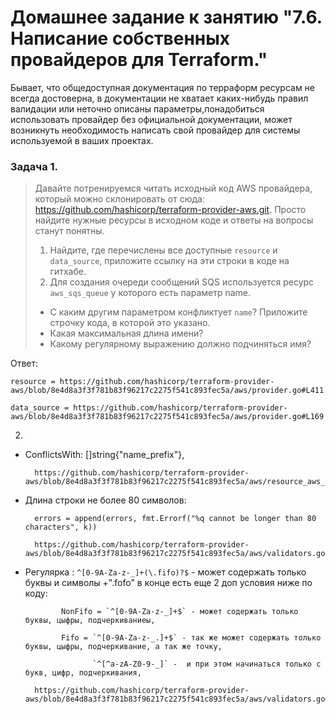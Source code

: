 # Домашнее задание к занятию "7.6. Написание собственных провайдеров для Terraform."

Бывает, что общедоступная документация по терраформ ресурсам не всегда достоверна, в документации не хватает каких-нибудь правил валидации или неточно описаны параметры,понадобиться использовать провайдер без официальной документации, может возникнуть необходимость написать свой провайдер для системы используемой в ваших проектах.

### Задача 1.

> Давайте потренируемся читать исходный код AWS провайдера, который можно склонировать от сюда: https://github.com/hashicorp/terraform-provider-aws.git. Просто найдите нужные ресурсы в исходном коде и ответы на вопросы станут понятны.
> 
> 1. Найдите, где перечислены все доступные `resource` и `data_source`, приложите ссылку на эти строки в коде на гитхабе.
> 2. Для создания очереди сообщений SQS используется ресурс `aws_sqs_queue` у которого есть параметр name.
> * С каким другим параметром конфликтует `name`? Приложите строчку кода, в которой это указано.
> * Какая максимальная длина имени?
> * Какому регулярному выражению должно подчиняться имя?

Ответ:


    resource = https://github.com/hashicorp/terraform-provider-aws/blob/8e4d8a3f3f781b83f96217c2275f541c893fec5a/aws/provider.go#L411
    
    data_source = https://github.com/hashicorp/terraform-provider-aws/blob/8e4d8a3f3f781b83f96217c2275f541c893fec5a/aws/provider.go#L169

2.
 * ConflictsWith: []string{"name_prefix"},
 
         https://github.com/hashicorp/terraform-provider-aws/blob/8e4d8a3f3f781b83f96217c2275f541c893fec5a/aws/resource_aws_sqs_queue.go#L56
 
 * Длина строки не более 80 символов:
 
         errors = append(errors, fmt.Errorf("%q cannot be longer than 80 characters", k))
         
         https://github.com/hashicorp/terraform-provider-aws/blob/8e4d8a3f3f781b83f96217c2275f541c893fec5a/aws/validators.go#L1038
         
 * Регулярка : `^[0-9A-Za-z-_]+(\.fifo)?$` - может содержать только буквы и символы +".fofo" в конце есть еще 2 доп условия ниже по коду: 
               
               NonFifo = `^[0-9A-Za-z-_]+$` - может содержать только буквы, цыфры, подчеркиваниеы, 
                     
               Fifo = `^[0-9A-Za-z-_.]+$` - так же может содержать только буквы, цыфры, подчеркивание, а так же точку, 
                     
                      `^[^a-zA-Z0-9-_]` -  и при этом начинаться только с букв, цифр, подчеркивания,
                            
         https://github.com/hashicorp/terraform-provider-aws/blob/8e4d8a3f3f781b83f96217c2275f541c893fec5a/aws/validators.go#L1041
